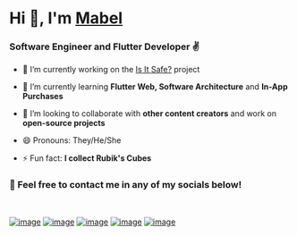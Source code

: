 # Hi 👋, I'm [Mabel](https://www.eusoumabel.com)
### Software Engineer and Flutter Developer ✌️

- 🔭 I’m currently working on the [Is It Safe?](https://isitsafe.com.br) project

- 🧠 I’m currently learning **Flutter Web, Software Architecture** and **In-App Purchases**

- 👯 I’m looking to collaborate with **other content creators** and work on **open-source projects**

- 😄 Pronouns: They/He/She

- ⚡ Fun fact: **I collect Rubik's Cubes**

### 🤝 Feel free to contact me in any of my socials below!
<br>

[![image](https://img.shields.io/badge/LinkedIn-0077B5?style=for-the-badge&logo=linkedin&logoColor=white)](https://www.linkedin.com/in/eusoumabel/)
[![image](https://img.shields.io/badge/Twitter-1DA1F2?style=for-the-badge&logo=twitter&logoColor=white)](https://www.twitter.com/eusoumabel/)
[![image](https://img.shields.io/badge/YouTube-FF0000?style=for-the-badge&logo=youtube&logoColor=white)](https://www.youtube.com/channel/UCdgSTWD8BJYNr7MnI6ZUcLQ)
[![image](https://img.shields.io/badge/Twitch-9146FF?style=for-the-badge&logo=twitch&logoColor=white)](https://www.twitch.tv/eusoumabel)
[![image](https://img.shields.io/badge/Gmail-D14836?style=for-the-badge&logo=gmail&logoColor=white)](mailto:contato@eusoumabel.com)

